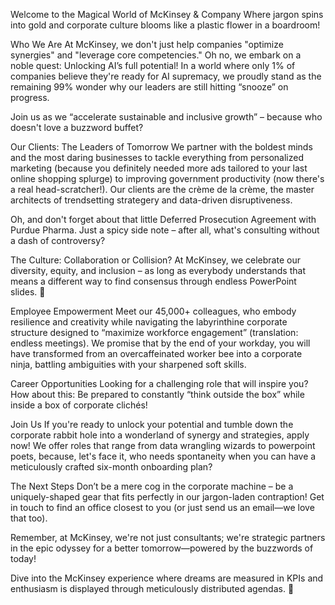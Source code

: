 Welcome to the Magical World of McKinsey & Company
Where jargon spins into gold and corporate culture blooms like a plastic flower in a boardroom!

Who We Are
At McKinsey, we don't just help companies "optimize synergies" and "leverage core competencies." Oh no, we embark on a noble quest: Unlocking AI’s full potential! In a world where only 1% of companies believe they're ready for AI supremacy, we proudly stand as the remaining 99% wonder why our leaders are still hitting “snooze” on progress.

Join us as we “accelerate sustainable and inclusive growth” – because who doesn't love a buzzword buffet?

Our Clients: The Leaders of Tomorrow
We partner with the boldest minds and the most daring businesses to tackle everything from personalized marketing (because you definitely needed more ads tailored to your last online shopping splurge) to improving government productivity (now there's a real head-scratcher!). Our clients are the crème de la crème, the master architects of trendsetting strategery and data-driven disruptiveness.

Oh, and don't forget about that little Deferred Prosecution Agreement with Purdue Pharma. Just a spicy side note – after all, what's consulting without a dash of controversy?

The Culture: Collaboration or Collision?
At McKinsey, we celebrate our diversity, equity, and inclusion – as long as everybody understands that means a different way to find consensus through endless PowerPoint slides. 🚀

Employee Empowerment
Meet our 45,000+ colleagues, who embody resilience and creativity while navigating the labyrinthine corporate structure designed to “maximize workforce engagement” (translation: endless meetings). We promise that by the end of your workday, you will have transformed from an overcaffeinated worker bee into a corporate ninja, battling ambiguities with your sharpened soft skills.

Career Opportunities
Looking for a challenging role that will inspire you? How about this: Be prepared to constantly “think outside the box” while inside a box of corporate clichés!

Join Us
If you're ready to unlock your potential and tumble down the corporate rabbit hole into a wonderland of synergy and strategies, apply now! We offer roles that range from data wrangling wizards to powerpoint poets, because, let's face it, who needs spontaneity when you can have a meticulously crafted six-month onboarding plan?

The Next Steps
Don’t be a mere cog in the corporate machine – be a uniquely-shaped gear that fits perfectly in our jargon-laden contraption! Get in touch to find an office closest to you (or just send us an email—we love that too).

Remember, at McKinsey, we're not just consultants; we're strategic partners in the epic odyssey for a better tomorrow—powered by the buzzwords of today!

Dive into the McKinsey experience where dreams are measured in KPIs and enthusiasm is displayed through meticulously distributed agendas. 🌟